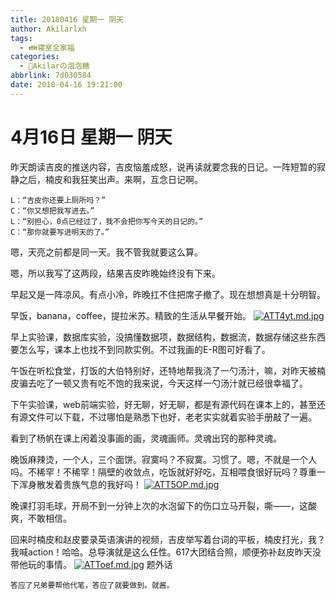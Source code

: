 ```yaml
---
title: 20180416 星期一 阴天
author: Akilarlxh
tags:
  - 👪寝室全家福
categories:
  - 🍬Akilarの泡泡糖
abbrlink: 7d030584
date: 2018-04-16 19:21:00
---
```

# 4月16日 星期一 阴天

昨天朗读吉皮的推送内容，吉皮恼羞成怒，说再读就要念我的日记。一阵短暂的寂静之后，楠皮和我狂笑出声。来啊，互念日记啊。
```
L：“吉皮你还要上厕所吗？”
C：“你又想把我写进去。”
L：“别担心，0点已经过了，我不会把你写今天的日记的。”
C：“那你就要写进明天的了。”
```
嗯，天亮之前都是同一天。我不管我就要这么算。

嗯，所以我写了这两段，结果吉皮昨晚始终没有下来。

早起又是一阵凉风。有点小冷，昨晚扛不住把席子撤了。现在想想真是十分明智。

早饭，banana，coffee，提拉米苏。精致的生活从早餐开始。
[![ATT4yt.md.jpg](https://s2.ax1x.com/2019/04/10/ATT4yt.md.jpg)](https://imgchr.com/i/ATT4yt)

早上实验课，数据库实验，没搞懂数据项，数据结构，数据流，数据存储这些东西要怎么写，课本上也找不到同款实例。不过我画的E-R图可好看了。

午饭在听松食堂，打饭的大伯特别好，还特地帮我浇了一勺汤汁，嘛，对昨天被楠皮骗去吃了一顿又贵有吃不饱的我来说，今天这样一勺汤汁就已经很幸福了。

下午实验课，web前端实验，好无聊，好无聊，都是有源代码在课本上的，甚至还有源文件可以下载，不过哪怕是熟悉下也好，老老实实就着实验手册敲了一遍。

看到了杨帆在课上闲着没事画的画，灵魂画师。灵魂出窍的那种灵魂。

晚饭麻辣烫，一个人，三个面饼。寂寞吗？不寂寞。习惯了。嗯，不就是一个人吗。不稀罕！不稀罕！隔壁的收敛点，吃饭就好好吃，互相喂食很好玩吗？尊重一下浑身散发着贵族气息的我好吗！
[![ATT5OP.md.jpg](https://s2.ax1x.com/2019/04/10/ATT5OP.md.jpg)](https://imgchr.com/i/ATT5OP)

晚课打羽毛球，开局不到一分钟上次的水泡留下的伤口立马开裂，嘶——，这酸爽，不敢相信。

回来时楠皮和赵皮要录英语演讲的视频，吉皮举写着台词的平板，楠皮打光，我？我喊action！哈哈。总导演就是这么任性。617大团结合照，顺便弥补赵皮昨天没带他玩的事情。
[![ATToef.md.jpg](https://s2.ax1x.com/2019/04/10/ATToef.md.jpg)](https://imgchr.com/i/ATToef)
题外话
```
答应了兄弟要帮他代笔，答应了就要做到。就酱。
```
